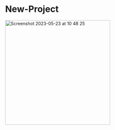 # New-Project

<img width="337" alt="Screenshot 2023-05-23 at 10 48 25" src="https://github.com/Idanthyrsus/New-Project/assets/105043706/73d96976-6698-4989-8f8e-3d0a1ca49c04">
